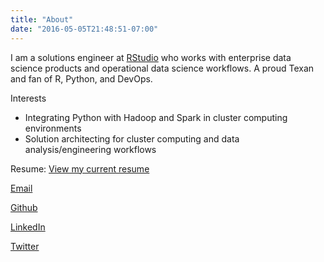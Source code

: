 ```yaml
---
title: "About"
date: "2016-05-05T21:48:51-07:00"
---
```


I am a solutions engineer at [RStudio](https://www.rstudio.com) who works with
enterprise data science products and operational data science workflows. A proud
Texan and fan of R, Python, and DevOps.

Interests

* Integrating Python with Hadoop and Spark in cluster computing environments
* Solution architecting for cluster computing and data analysis/engineering workflows

Resume:
[View my current resume](Overholt-Resume.pdf)

[Email](mailto:kris@koverholt.com)

[Github](https://github.com/koverholt)

[LinkedIn](http://www.linkedin.com/in/koverholt)

[Twitter](http://www.twitter.com/koverholt)

<!-- * Computational modeling/simulation of thermal/fluid systems -->
<!-- * Verification and validation of computational models -->
<!-- * Scientific, distributed, and high-performance computing -->
<!-- * Continuous integration testing and quality metrics in computational models -->
<!-- * Bayesian inference for statistical parameter uncertainty quantification -->
<!-- * Performance-based design in engineering -->
<!-- * Soot deposition and aerosol transport in fires -->
<!-- * Computational models in forensic and reconstruction applications -->
<!-- * Inverse modeling problems -->
<!-- * Wildland-urban interface fires: experiments and modeling -->

<!-- I am fascinated by scientific software development, scientific computing, data analysis, and visualization. I love most to read, write, and teach. I am an engineer who works with a progressive mind for development, science, learning, and new experiences. -->

<!-- This is my website/blog that I first created for my summer internship in Gaithersburg, Maryland, at the National Institute of Standards and Technology in 2007. It continues to grow with content related to my studies, life, and passions in everyday explorations. -->

<!-- For the first part of my life, I grew up in the wonderful state of Texas (Houston). From 2004 to 2008, I attended the University of Houston-Downtown (UHD) and earned a B.S. in Fire Protection Engineering Technology. In 2008, I moved to Massachusetts to attend Worcester Polytechnic Institute (WPI). I finished one and a half years later and obtained a M.S. degree in Fire Protection Engineering. -->

<!-- In, 2010, I moved back to my home state of Texas to pursue a Ph.D. in Civil Engineering at the University of Texas at Austin (UT Austin) in the UT Fire Research Group. While studying at UT Austin, I was also teaching engineering courses at UHD. -->

<!-- After completing my Ph.D. in 2013, I moved to Maryland to work as a fire protection engineer at the National Institute of Standards and Technology. -->

<!-- In 2015, I moved to Austin, TX, to work as a software engineer at Continuum Analytics on scientific software development and scientific computing. -->

<!-- In 2018, I joined the RStudio team as a solutions engineer working on enterprise data science tools and products. -->

<!-- I want to teach and help grow my engineering experiences both locally in Texas and globally. I want to learn, share, and fully participate in this new informational era of community-driven organization and discovery. My subject of choice aside, I hope to follow my passions without hesitation, and I want to pass that along to others. -->

<!-- On this website, I hope to communicate out the ideas and life-grabbing concepts that I come across during my journey. -->

<!-- You can reach me by email at kris@koverholt.com. Otherwise, explore my website to the ends and drop me a line. -->
